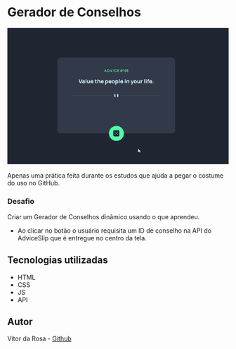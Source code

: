 # Gerador de Conselhos

<img src="./src/images/teste-do-click.gif" alt="Exemplo de funcionamento do botão de click"/>

Apenas uma prática feita durante os estudos que ajuda a pegar o costume do uso no GitHub.

### Desafio

Criar um Gerador de Conselhos dinâmico usando o que aprendeu.

- Ao clicar no botão o usuário requisita um ID de conselho na API do AdviceSlip que é entregue no centro da tela.

## Tecnologias utilizadas

- HTML
- CSS
- JS
- API

## Autor

Vitor da Rosa - [Github](https://github.com/vtuRose)
